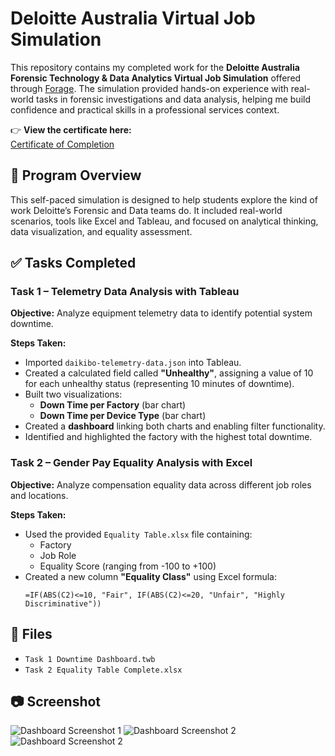 # Deloitte Australia Virtual Job Simulation

This repository contains my completed work for the **Deloitte Australia Forensic Technology & Data Analytics Virtual Job Simulation** offered through [Forage](https://www.theforage.com/). The simulation provided hands-on experience with real-world tasks in forensic investigations and data analysis, helping me build confidence and practical skills in a professional services context.

👉 **View the certificate here:**  
[Certificate of Completion](https://forage-uploads-prod.s3.amazonaws.com/completion-certificates/9PBTqmSxAf6zZTseP/io9DzWKe3PTsiS6GG_9PBTqmSxAf6zZTseP_hCcm2LZfaqq9jcwj6_1749715277667_completion_certificate.pdf)


## 📌 Program Overview

This self-paced simulation is designed to help students explore the kind of work Deloitte’s Forensic and Data teams do. It included real-world scenarios, tools like Excel and Tableau, and focused on analytical thinking, data visualization, and equality assessment.


## ✅ Tasks Completed

### Task 1 – Telemetry Data Analysis with Tableau
**Objective:** Analyze equipment telemetry data to identify potential system downtime.

**Steps Taken:**
- Imported `daikibo-telemetry-data.json` into Tableau.
- Created a calculated field called **"Unhealthy"**, assigning a value of 10 for each unhealthy status (representing 10 minutes of downtime).
- Built two visualizations:
  - **Down Time per Factory** (bar chart)
  - **Down Time per Device Type** (bar chart)
- Created a **dashboard** linking both charts and enabling filter functionality.
- Identified and highlighted the factory with the highest total downtime.


### Task 2 – Gender Pay Equality Analysis with Excel
**Objective:** Analyze compensation equality data across different job roles and locations.

**Steps Taken:**
- Used the provided `Equality Table.xlsx` file containing:
  - Factory
  - Job Role
  - Equality Score (ranging from -100 to +100)
- Created a new column **"Equality Class"** using Excel formula:
  ```excel
  =IF(ABS(C2)<=10, "Fair", IF(ABS(C2)<=20, "Unfair", "Highly Discriminative"))
## 📁 Files

- `Task 1 Downtime Dashboard.twb`
- `Task 2 Equality Table Complete.xlsx`

## 📷 Screenshot
![Dashboard Screenshot 1](Dashboard1.png)
![Dashboard Screenshot 2](Dashboard2.png)
![Dashboard Screenshot 2](Screenshot3.png)
